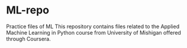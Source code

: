 # ML-repo
Practice files of ML
This repository contains files related to the Applied Machine Learning in Python course from University of Mishigan offered through Coursera.
